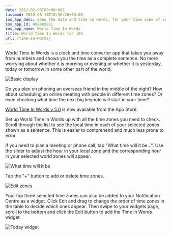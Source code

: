 ```yaml
---
date: 2012-02-08T00:00:00Z
lastmod: 2018-06-14T10:38:20+10:00
ios_app_desc: Show the date and time in words, for your time zone of selected zones around the world.
ios_app_id: 498403851
ios_app_name: World Time In Words
title: World Time In Words for iOS
url: /time-in-words/
---
```


World Time In Words is a clock and time converter app that takes you away from numbers and shows you the time as a complete sentence. No more worrying about whether it is morning or evening or whether it is yesterday, today or tomorrow in some other part of the world.

![Basic display][1]

Do you plan on phoning an overseas friend in the middle of the night? How about scheduling an online meeting with people in different time zones? Or even checking what time the next big keynote will start in your time?

[World Time In Words v 5.0][6] is now available from the App Store.</a>

Set up World Time In Words up with all the time zones you need to check. Scroll through the list to see the local time in each of your selected zones shown as a sentence. This is easier to comprehend and much less prone to error.

If you need to plan a meeting or phone call, tap "What time will it be…". Use the slider to adjust the hour in your local zone and the corresponding hour in your selected world zones will appear.

![What time will it be][3]

Tap the "+" button to add or delete time zones.

![Edit zones][2]

Your top three selected time zones can also be added to your Notification Centre as a widget. Click Edit and drag to change the order of time zones in the table to decide which ones appear. Then swipe to your widgets page, scroll to the bottom and click the Edit button to add the Time in Words widget.

![Today widget][5]

[1]: /images/WTiW-iOS.jpg
[2]: /images/WTiW-iOS-1.jpg
[3]: /images/WTiW-iOS-2.jpg
[4]: /images/WTiW-iOS-3.jpg
[5]: /images/WTiW-iOS-4.jpg
[6]: http://itunes.apple.com/app/time-in-words/id498403851
